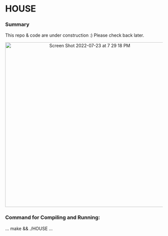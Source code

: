 # HOUSE

### Summary
This repo & code are under construction :) 
Please check back later.
<p align="center">
<img width="525" alt="Screen Shot 2022-07-23 at 7 29 18 PM" src="https://user-images.githubusercontent.com/45999845/180627305-08a9990b-be18-45d2-9e47-74101d589714.png">
</p>

### Command for Compiling and Running:
...
make && ./HOUSE
...
